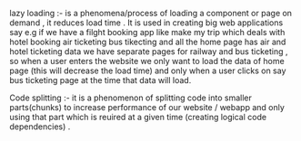 lazy loading :- is a phenomena/process of loading a component or page on demand , it reduces load time . It is used in creating big web applications say e.g if we have a filght booking app like make my trip which deals with hotel booking air ticketing bus tikecting and all the home page has air and hotel ticketing data we have separate pages for railway and bus ticketing , so when a user enters the website we only want to load the data of home page (this will decrease the load time) and only when a user clicks on say bus ticketing page at the time that data will load.


Code splitting :- it is a phenomenon  of splitting code into smaller parts(chunks) to increase performance of our website / webapp and only using that part which is reuired at a given time (creating logical code dependencies) .
